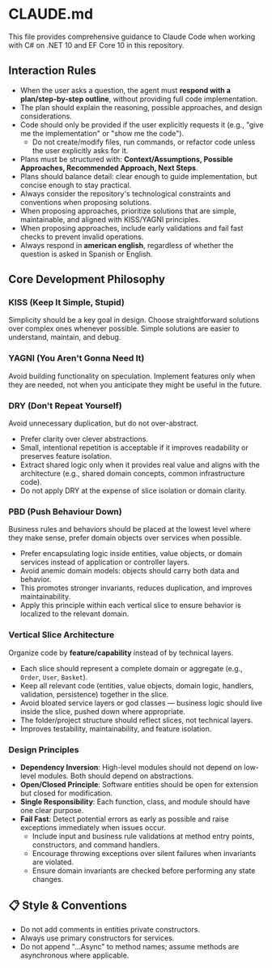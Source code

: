 # CLAUDE.md

This file provides comprehensive guidance to Claude Code when working with C# on .NET 10 and EF Core 10 in this repository.

## Interaction Rules

- When the user asks a question, the agent must **respond with a plan/step-by-step outline**, without providing full code implementation.
- The plan should explain the reasoning, possible approaches, and design considerations.
- Code should only be provided if the user explicitly requests it (e.g., "give me the implementation" or "show me the code").
  - Do not create/modify files, run commands, or refactor code unless the user explicitly asks for it.
- Plans must be structured with: **Context/Assumptions, Possible Approaches, Recommended Approach, Next Steps**.
- Plans should balance detail: clear enough to guide implementation, but concise enough to stay practical.
- Always consider the repository's technological constraints and conventions when proposing solutions.
- When proposing approaches, prioritize solutions that are simple, maintainable, and aligned with KISS/YAGNI principles.
- When proposing approaches, include early validations and fail fast checks to prevent invalid operations.
- Always respond in **american english**, regardless of whether the question is asked in Spanish or English.  

## Core Development Philosophy

### KISS (Keep It Simple, Stupid)
Simplicity should be a key goal in design. Choose straightforward solutions over complex ones whenever possible. Simple solutions are easier to understand, maintain, and debug.

### YAGNI (You Aren't Gonna Need It)
Avoid building functionality on speculation. Implement features only when they are needed, not when you anticipate they might be useful in the future.

### DRY (Don't Repeat Yourself)
Avoid unnecessary duplication, but do not over-abstract.
- Prefer clarity over clever abstractions.
- Small, intentional repetition is acceptable if it improves readability or preserves feature isolation.
- Extract shared logic only when it provides real value and aligns with the architecture (e.g., shared domain concepts, common infrastructure code).
- Do not apply DRY at the expense of slice isolation or domain clarity.
  
### PBD (Push Behaviour Down)
Business rules and behaviors should be placed at the lowest level where they make sense, prefer domain objects over services when possible.
- Prefer encapsulating logic inside entities, value objects, or domain services instead of application or controller layers.  
- Avoid anemic domain models: objects should carry both data and behavior.
- This promotes stronger invariants, reduces duplication, and improves maintainability.
- Apply this principle within each vertical slice to ensure behavior is localized to the relevant domain.

### Vertical Slice Architecture
Organize code by **feature/capability** instead of by technical layers.  
- Each slice should represent a complete domain or aggregate (e.g., `Order`, `User`, `Basket`).  
- Keep all relevant code (entities, value objects, domain logic, handlers, validation, persistence) together in the slice.  
- Avoid bloated service layers or god classes — business logic should live inside the slice, pushed down where appropriate.  
- The folder/project structure should reflect slices, not technical layers.  
- Improves testability, maintainability, and feature isolation.

### Design Principles

- **Dependency Inversion**: High-level modules should not depend on low-level modules. Both should depend on abstractions.
- **Open/Closed Principle**: Software entities should be open for extension but closed for modification.
- **Single Responsibility**: Each function, class, and module should have one clear purpose.
- **Fail Fast**: Detect potential errors as early as possible and raise exceptions immediately when issues occur.  
  - Include input and business rule validations at method entry points, constructors, and command handlers.  
  - Encourage throwing exceptions over silent failures when invariants are violated.  
  - Ensure domain invariants are checked before performing any state changes.

## 📋 Style & Conventions

- Do not add comments in entities private constructors.
- Always use primary constructors for services.
- Do not append "...Async" to method names; assume methods are asynchronous where applicable.
